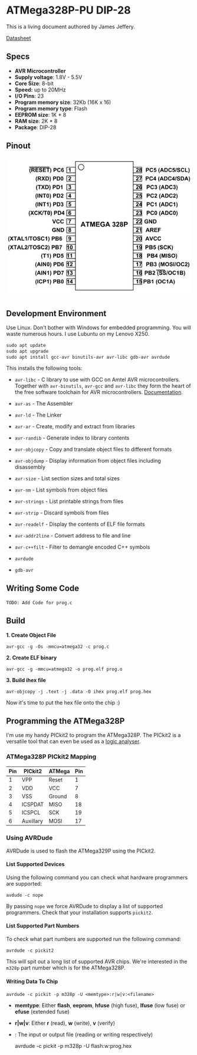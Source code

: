 # ATMega328P-PU DIP-28

This is a living document authored by James Jeffery.

[Datasheet](Microchip-ATMEGA328P-PU-datasheet.pdf)

## Specs

* **AVR Microcontroller**
* **Supply voltage**: 1.8V - 5.5V
* **Core Size**: 8-bit
* **Speed:** up to 20MHz
* **I/O Pins**: 23
* **Program memory size**: 32Kb (16K x 16)
* **Program memory type**: Flash
* **EEPROM size**: 1K * 8
* **RAM size**: 2K * 8
* **Package**: DIP-28

## Pinout

![ATMega328P Pinout](https://github.com/CoderJayUK/atmega328P-PU/blob/main/atmega328P-pinout.png)

## Development Environment

Use Linux. Don't bother with Windows for embedded programming. You will waste
numerous hours. I use Lubuntu on my Lenovo X250.

    sudo apt update
    sudo apt upgrade
    sudo apt install gcc-avr binutils-avr avr-libc gdb-avr avrdude
    
This installs the following tools:

* `avr-libc` - C library to use with GCC on Amtel AVR microcontrollers. Together
with `avr-binutils`, `avr-gcc` and `avr-libc` they form the heart of the free
software toolchain for AVR microcontrollers. [Documentation](https://www.nongnu.org/avr-libc/user-manual/overview.html).

* `avr-as` - The Assembler
* `avr-ld` - The Linker
* `avr-ar` - Create, modify and extract from libraries
* `avr-randib` - Generate index to library contents
* `avr-objcopy` - Copy and translate object files to different formats
* `avr-objdump` - Display information from object files including disassembly
* `avr-size` - List section sizes and total sizes
* `avr-nm` - List symbols from object files
* `avr-strings` - List printable strings from files
* `avr-strip` - Discard symbols from files
* `avr-readelf` - Display the contents of ELF file formats
* `avr-addr2line` - Convert address to file and line
* `avr-c++filt` - Filter to demangle encoded C++ symbols

* `avrdude`
* `gdb-avr`

## Writing Some Code

    TODO: Add Code for prog.c

## Build

**1. Create Object File**

    avr-gcc -g -Os -mmcu=atmega32 -c prog.c

**2. Create ELF binary**

    avr-gcc -g -mmcu=atmega32 -o prog.elf prog.o

**3. Build ihex file**

    avr-objcopy -j .text -j .data -O ihex prog.elf prog.hex
    
Now it's time to put the hex file onto the chip :)

## Programming the ATMega328P

I'm use my handy PICkit2 to program the ATMega328P. The PICkit2 is
a versatile tool that can even be used as a [logic analyser](https://sigrok.org/wiki/Microchip_PICkit2).

### ATMega328P PICkit2 Mapping

| Pin | PICkit2   | ATMega | Pin |
|-----|-----------|--------|-----|
| 1   | VPP       | Reset  | 1   |
| 2   | VDD       | VCC    | 7   |
| 3   | VSS       | Ground | 8   |
| 4   | ICSPDAT   | MISO   | 18  |
| 5   | ICSPCL    | SCK    | 19  |
| 6   | Auxillary | MOSI   | 17  |

### Using AVRDude

AVRDude is used to flash the ATMega329P using the PICkit2.

#### List Supported Devices

Using the following command you can check what hardware programmers are supported:

    avdude -c nope
    
By passing `nope` we force AVRDude to display a list of supported programmers.
Check that your installation supports `pickit2`.

#### List Supported Part Numbers

To check what part numbers are supported run the following command:

    avrdude -c pickit2
    
This will spit out a long list of supported AVR chips. We're interested in the
`m328p` part number which is for the ATMega328P.

#### Writing Data To Chip

    avrdude -c pickit -p m328p -U <memtype>:r|w|v:<filename>
    
* **memtype**: Either **flash**, **eeprom**, **hfuse** (high fuse), **lfuse**
  (low fuse) or **efuse** (extended fuse)
* **r|w|v**: Either **r** (read), **w** (write), **v** (verify)
* **<filename>**: The input or output file (reading or writing respectively)

    avrdude -c pickit -p m328p -U flash:w:prog.hex
